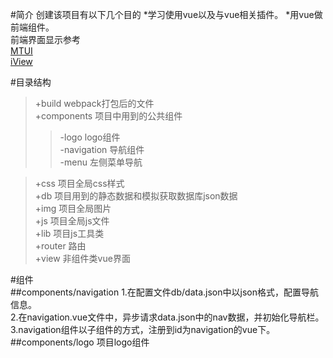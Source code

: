 #简介
创建该项目有以下几个目的
*学习使用vue以及与vue相关插件。
*用vue做前端组件。  
前端界面显示参考  
[MTUI](http://mtui.mtsee.com/)  
[iView](https://www.iviewui.com/)			

#目录结构
> +build		webpack打包后的文件  
> +components	项目中用到的公共组件  
>> -logo	logo组件  
>> -navigation	导航组件  
>> -menu	左侧菜单导航  

> +css	项目全局css样式  
> +db	项目用到的静态数据和模拟获取数据库json数据  
> +img	项目全局图片  
> +js	项目全局js文件  
> +lib  项目js工具类  
> +router	路由  
> +view 非组件类vue界面  


#组件  
##components/navigation
1.在配置文件db/data.json中以json格式，配置导航信息。  
2.在navigation.vue文件中，异步请求data.json中的nav数据，并初始化导航栏。  
3.navigation组件以子组件的方式，注册到id为navigation的vue下。
##components/logo
项目logo组件